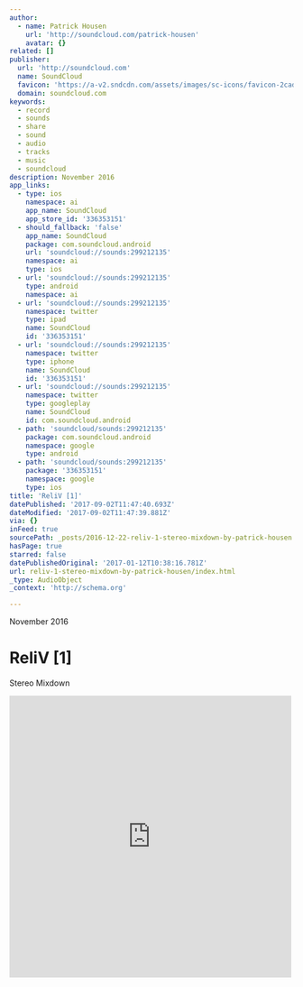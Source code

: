 ```yaml
---
author:
  - name: Patrick Housen
    url: 'http://soundcloud.com/patrick-housen'
    avatar: {}
related: []
publisher:
  url: 'http://soundcloud.com'
  name: SoundCloud
  favicon: 'https://a-v2.sndcdn.com/assets/images/sc-icons/favicon-2cadd14b.ico'
  domain: soundcloud.com
keywords:
  - record
  - sounds
  - share
  - sound
  - audio
  - tracks
  - music
  - soundcloud
description: November 2016
app_links:
  - type: ios
    namespace: ai
    app_name: SoundCloud
    app_store_id: '336353151'
  - should_fallback: 'false'
    app_name: SoundCloud
    package: com.soundcloud.android
    url: 'soundcloud://sounds:299212135'
    namespace: ai
    type: ios
  - url: 'soundcloud://sounds:299212135'
    type: android
    namespace: ai
  - url: 'soundcloud://sounds:299212135'
    namespace: twitter
    type: ipad
    name: SoundCloud
    id: '336353151'
  - url: 'soundcloud://sounds:299212135'
    namespace: twitter
    type: iphone
    name: SoundCloud
    id: '336353151'
  - url: 'soundcloud://sounds:299212135'
    namespace: twitter
    type: googleplay
    name: SoundCloud
    id: com.soundcloud.android
  - path: 'soundcloud/sounds:299212135'
    package: com.soundcloud.android
    namespace: google
    type: android
  - path: 'soundcloud/sounds:299212135'
    package: '336353151'
    namespace: google
    type: ios
title: 'ReliV [1]'
datePublished: '2017-09-02T11:47:40.693Z'
dateModified: '2017-09-02T11:47:39.881Z'
via: {}
inFeed: true
sourcePath: _posts/2016-12-22-reliv-1-stereo-mixdown-by-patrick-housen.md
hasPage: true
starred: false
datePublishedOriginal: '2017-01-12T10:38:16.781Z'
url: reliv-1-stereo-mixdown-by-patrick-housen/index.html
_type: AudioObject
_context: 'http://schema.org'

---
```

November 2016

# ReliV \[1\]

Stereo Mixdown

<iframe src="https://cdn.embedly.com/widgets/media.html?src=https%3A%2F%2Fw.soundcloud.com%2Fplayer%2F%3Fvisual%3Dtrue%26url%3Dhttp%253A%252F%252Fapi.soundcloud.com%252Ftracks%252F299212135%26show_artwork%3Dtrue&amp;url=https%3A%2F%2Fsoundcloud.com%2Fpatrick-housen%2Freliv-1-stereo-mixdown&amp;image=http%3A%2F%2Fi1.sndcdn.com%2Fartworks-000199745198-37etja-t500x500.jpg&amp;key=b7d04c9b404c499eba89ee7072e1c4f7&amp;type=text%2Fhtml&amp;schema=soundcloud" width="500" height="500" scrolling="no" frameborder="0" allowfullscreen="" style=""></iframe>
